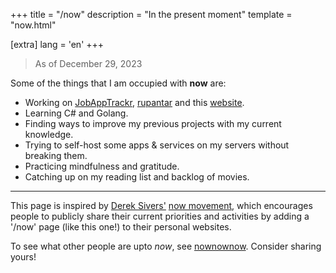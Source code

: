 +++
title = "/now"
description = "In the present moment"
template = "now.html"

[extra]
lang = 'en'
+++

> <span class='natural-type'> As of December 29, 2023 </span>

Some of the things that I am occupied with **now** are:

- Working on [JobAppTrackr](https://github.com/Bhodrolok/JobAppTrackr), [rupantar](https://github.com/Bhodrolok/rupantar) and this [website](https://github.com/Bhodrolok/Bhodrolok.github.io).
- Learning C# and Golang.
- Finding ways to improve my previous projects with my current knowledge.
- Trying to self-host some apps & services on my servers <span class='natural-type'>without breaking them.</span>
- Practicing mindfulness and gratitude.
- Catching up on my reading list and backlog of movies.



---

This page is inspired by [Derek Sivers'](https://sive.rs) [now movement](https://nownownow.com/about), which encourages people to publicly share their current priorities and activities by adding a '/now' page (like this one!) to their personal websites.

To see what other people are upto *now*, see [nownownow](https://nownownow.com). Consider sharing yours!